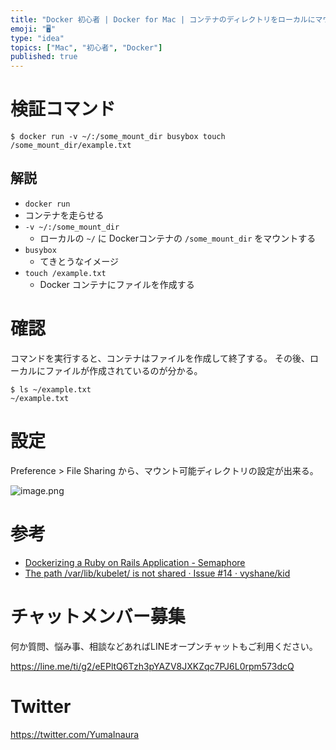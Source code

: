 ```yaml
---
title: "Docker 初心者 | Docker for Mac | コンテナのディレクトリをローカルにマウントする"
emoji: "🖥"
type: "idea"
topics: ["Mac", "初心者", "Docker"]
published: true
---
```




# 検証コマンド

```
$ docker run -v ~/:/some_mount_dir busybox touch /some_mount_dir/example.txt
```

## 解説

- `docker run`
 - コンテナを走らせる
- `-v ~/:/some_mount_dir`
  - ローカルの `~/` に Dockerコンテナの `/some_mount_dir` をマウントする
- `busybox`
  - てきとうなイメージ
- `touch /example.txt`
  - Docker コンテナにファイルを作成する

# 確認

コマンドを実行すると、コンテナはファイルを作成して終了する。
その後、ローカルにファイルが作成されているのが分かる。

```
$ ls ~/example.txt
~/example.txt
```
# 設定

Preference > File Sharing から、マウント可能ディレクトリの設定が出来る。

![image.png](https://qiita-image-store.s3.amazonaws.com/0/89618/d5dc133e-0828-b82a-6bc7-70a1b9fcf2e9.png)

# 参考

- [Dockerizing a Ruby on Rails Application - Semaphore](https://semaphoreci.com/community/tutorials/dockerizing-a-ruby-on-rails-application)
- [The path /var/lib/kubelet/ is not shared · Issue #14 · vyshane/kid](https://github.com/vyshane/kid/issues/14)








<!-- Update From Qiita API -->

# チャットメンバー募集


何か質問、悩み事、相談などあればLINEオープンチャットもご利用ください。

https://line.me/ti/g2/eEPltQ6Tzh3pYAZV8JXKZqc7PJ6L0rpm573dcQ





# Twitter


https://twitter.com/YumaInaura


<!-- Update From Qiita API -->


